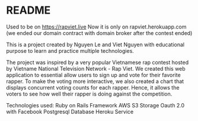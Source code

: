 # README

Used to be on https://rapviet.live
Now it is only on rapviet.herokuapp.com (we ended our domain contract with domain broker after the contest ended)

This is a project created by Nguyen Le and Viet Nguyen with educational purpose to learn and practice multiple technologies.

The project was inspired by a very popular Vietnamese rap contest hosted by Vietname National Television Network - Rap Viet. We created this web application to essential allow users to sign up and vote for their favorite rapper. To make the voting more interactive, we also created a chart that displays concurrent voting counts for each rapper. Hence, it allows the voters to see how well their rapper is doing against the competition. 

Technologies used:
Ruby on Rails Framework
AWS S3 Storage
Oauth 2.0 with Facebook
Postgresql Database
Heroku Service

